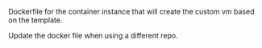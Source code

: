 Dockerfile for the container instance that will create the custom vm based on the template.  

Update the docker file when using a different repo.